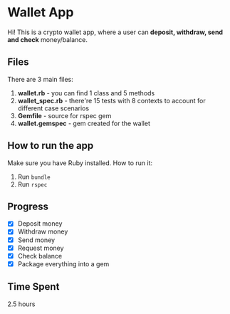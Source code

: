 # Wallet App

Hi! This is a crypto wallet app, where a user can **deposit, withdraw, send and check** money/balance.

## Files

There are 3 main files: 
1. **wallet.rb** - you can find 1 class and 5 methods
3. **wallet_spec.rb** - there're 15 tests with 8 contexts to account for different case scenarios
4. **Gemfile** - source for rspec gem
5. **wallet.gemspec** - gem created for the wallet

## How to run the app

Make sure you have Ruby installed.
How to run it:
1. Run `bundle`
2. Run `rspec`

## Progress

 - [x] Deposit money
 - [x] Withdraw money
 - [x] Send money
 - [x] Request money
 - [x] Check balance
 - [x] Package everything into a gem

## Time Spent

2.5 hours